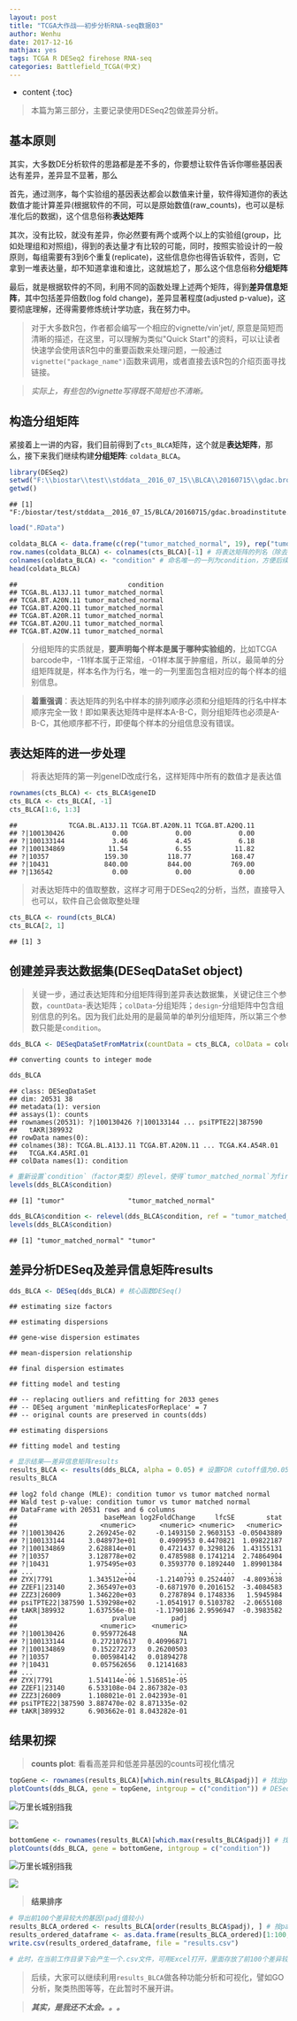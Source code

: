 ```yaml
---
layout: post
title: "TCGA大作战——初步分析RNA-seq数据03"
author: Wenhu
date: 2017-12-16
mathjax: yes
tags: TCGA R DESeq2 firehose RNA-seq
categories: Battlefield_TCGA(中文)
---
```


* content
{:toc}

> 本篇为第三部分，主要记录使用DESeq2包做差异分析。




## 基本原则

其实，大多数DE分析软件的思路都是差不多的，你要想让软件告诉你哪些基因表达有差异，差异显不显著，那么

首先，通过测序，每个实验组的基因表达都会以数值来计量，软件得知道你的表达数值才能计算差异(根据软件的不同，可以是原始数值(raw_counts)，也可以是标准化后的数据)，这个信息俗称**表达矩阵**

其次，没有比较，就没有差异，你必然要有两个或两个以上的实验组(group，比如处理组和对照组)，得到的表达量才有比较的可能，同时，按照实验设计的一般原则，每组需要有3到6个重复(replicate)，这些信息你也得告诉软件，否则，它拿到一堆表达量，却不知道拿谁和谁比，这就尴尬了，那么这个信息俗称**分组矩阵**

最后，就是根据软件的不同，利用不同的函数处理上述两个矩阵，得到**差异信息矩阵**，其中包括差异倍数(log fold change)，差异显著程度(adjusted p-value)，这要彻底理解，还得需要修炼统计学功底，我在努力中。

> 对于大多数R包，作者都会编写一个相应的vignette/vin'jet/, 原意是简短而清晰的描述，在这里，可以理解为类似"Quick Start"的资料，可以让读者快速学会使用该R包中的重要函数来处理问题，一般通过`vignette("package_name")`函数来调用，或者直接去该R包的介绍页面寻找链接。

> *实际上，有些包的vignette写得既不简短也不清晰。*

## 构造分组矩阵

紧接着上一讲的内容，我们目前得到了`cts_BLCA`矩阵，这个就是**表达矩阵**，那么，接下来我们继续构建**分组矩阵**: `coldata_BLCA`。


```r
library(DESeq2)
setwd("F:\\biostar\\test\\stddata__2016_07_15\\BLCA\\20160715\\gdac.broadinstitute.org_BLCA.mRNAseq_Preprocess.Level_3.2016071500.0.0\\rnaseq_test")
getwd()
```

```
## [1] "F:/biostar/test/stddata__2016_07_15/BLCA/20160715/gdac.broadinstitute.org_BLCA.mRNAseq_Preprocess.Level_3.2016071500.0.0/rnaseq_test"
```

```r
load(".RData")
```



```r
coldata_BLCA <- data.frame(c(rep("tumor_matched_normal", 19), rep("tumor", 19))) # 因为样本数较小，此处我就直接写了数字
row.names(coldata_BLCA) <- colnames(cts_BLCA)[-1] # 将表达矩阵的列名（除去第一列geneID），即样本名，作为分组矩阵的行名
colnames(coldata_BLCA) <- "condition" # 命名唯一的一列为condition，方便后续处理
head(coldata_BLCA)
```

```
##                            condition
## TCGA.BL.A13J.11 tumor_matched_normal
## TCGA.BT.A20N.11 tumor_matched_normal
## TCGA.BT.A20Q.11 tumor_matched_normal
## TCGA.BT.A20R.11 tumor_matched_normal
## TCGA.BT.A20U.11 tumor_matched_normal
## TCGA.BT.A20W.11 tumor_matched_normal
```


> 分组矩阵的实质就是，**要声明每个样本是属于哪种实验组的**，比如TCGA barcode中，-11样本属于正常组，-01样本属于肿瘤组，所以，最简单的分组矩阵就是，样本名作为行名，唯一的一列里面包含相对应的每个样本的组别信息。


> **着重强调**：表达矩阵的列名中样本的排列顺序必须和分组矩阵的行名中样本顺序完全一致！即如果表达矩阵中是样本A-B-C，则分组矩阵也必须是A-B-C，其他顺序都不行，即便每个样本的分组信息没有错误。


## 表达矩阵的进一步处理


> 将表达矩阵的第一列geneID改成行名，这样矩阵中所有的数值才是表达值


```r
rownames(cts_BLCA) <- cts_BLCA$geneID
cts_BLCA <- cts_BLCA[, -1]
cts_BLCA[1:6, 1:3]
```

```
##             TCGA.BL.A13J.11 TCGA.BT.A20N.11 TCGA.BT.A20Q.11
## ?|100130426            0.00            0.00            0.00
## ?|100133144            3.46            4.45            6.18
## ?|100134869           11.54            6.55           11.82
## ?|10357              159.30          118.77          168.47
## ?|10431              840.00          844.00          769.00
## ?|136542               0.00            0.00            0.00
```


> 对表达矩阵中的值取整数，这样才可用于DESeq2的分析，当然，直接导入也可以，软件自己会做取整处理


```r
cts_BLCA <- round(cts_BLCA)
cts_BLCA[2, 1]
```

```
## [1] 3
```


## 创建差异表达数据集(DESeqDataSet object)

> 关键一步，通过表达矩阵和分组矩阵得到差异表达数据集，关键记住三个参数，`countData`-表达矩阵；`colData`-分组矩阵；`design`-分组矩阵中包含组别信息的列名。因为我们此处用的是最简单的单列分组矩阵，所以第三个参数只能是`condition`。


```r
dds_BLCA <- DESeqDataSetFromMatrix(countData = cts_BLCA, colData = coldata_BLCA, design = ~condition)
```

```
## converting counts to integer mode
```

```r
dds_BLCA
```

```
## class: DESeqDataSet 
## dim: 20531 38 
## metadata(1): version
## assays(1): counts
## rownames(20531): ?|100130426 ?|100133144 ... psiTPTE22|387590
##   tAKR|389932
## rowData names(0):
## colnames(38): TCGA.BL.A13J.11 TCGA.BT.A20N.11 ... TCGA.K4.A54R.01
##   TCGA.K4.A5RI.01
## colData names(1): condition
```

```r
# 重新设置`condition`（factor类型）的level，使得`tumor_matched_normal`为first level, 相当于实验中的对照组要放在第一位，方便后续DESeq函数处理！
levels(dds_BLCA$condition)
```

```
## [1] "tumor"                "tumor_matched_normal"
```

```r
dds_BLCA$condition <- relevel(dds_BLCA$condition, ref = "tumor_matched_normal")
levels(dds_BLCA$condition)
```

```
## [1] "tumor_matched_normal" "tumor"
```

## 差异分析DESeq及差异信息矩阵results


```r
dds_BLCA <- DESeq(dds_BLCA) # 核心函数DESeq()
```

```
## estimating size factors
```

```
## estimating dispersions
```

```
## gene-wise dispersion estimates
```

```
## mean-dispersion relationship
```

```
## final dispersion estimates
```

```
## fitting model and testing
```

```
## -- replacing outliers and refitting for 2033 genes
## -- DESeq argument 'minReplicatesForReplace' = 7 
## -- original counts are preserved in counts(dds)
```

```
## estimating dispersions
```

```
## fitting model and testing
```


```r
# 显示结果——差异信息矩阵results
results_BLCA <- results(dds_BLCA, alpha = 0.05) # 设置FDR cutoff值为0.05(5 %)
results_BLCA
```

```
## log2 fold change (MLE): condition tumor vs tumor matched normal 
## Wald test p-value: condition tumor vs tumor matched normal 
## DataFrame with 20531 rows and 6 columns
##                      baseMean log2FoldChange     lfcSE        stat
##                     <numeric>      <numeric> <numeric>   <numeric>
## ?|100130426      2.269245e-02     -0.1493150 2.9603153 -0.05043889
## ?|100133144      3.048973e+01      0.4909953 0.4470821  1.09822187
## ?|100134869      2.628814e+01      0.4721437 0.3298126  1.43155131
## ?|10357          3.128778e+02      0.4785988 0.1741214  2.74864904
## ?|10431          1.975495e+03      0.3593770 0.1892440  1.89901384
## ...                       ...            ...       ...         ...
## ZYX|7791         1.343512e+04     -1.2140793 0.2524407  -4.8093638
## ZZEF1|23140      2.365497e+03     -0.6871970 0.2016152  -3.4084583
## ZZZ3|26009       1.346220e+03      0.2787894 0.1748336   1.5945984
## psiTPTE22|387590 1.539298e+02     -1.0541917 0.5103782  -2.0655108
## tAKR|389932      1.637556e-01     -1.1790186 2.9596947  -0.3983582
##                        pvalue         padj
##                     <numeric>    <numeric>
## ?|100130426       0.959772648           NA
## ?|100133144       0.272107617   0.40996871
## ?|100134869       0.152272273   0.26200503
## ?|10357           0.005984142   0.01894278
## ?|10431           0.057562656   0.12141683
## ...                       ...          ...
## ZYX|7791         1.514114e-06 1.516851e-05
## ZZEF1|23140      6.533108e-04 2.867382e-03
## ZZZ3|26009       1.108021e-01 2.042393e-01
## psiTPTE22|387590 3.887470e-02 8.871335e-02
## tAKR|389932      6.903662e-01 8.043282e-01
```

## 结果初探

> **counts plot**: 看看高差异和低差异基因的counts可视化情况


```r
topGene <- rownames(results_BLCA)[which.min(results_BLCA$padj)] # 找出padj值最低的基因(padj：adjusted p-value)
plotCounts(dds_BLCA, gene = topGene, intgroup = c("condition")) # DESeq2包自带的作图函数，第三个参数为interested group(感兴趣的组别信息，即分组矩阵列名)
```

<img src="http://res.cloudinary.com/dgnsud9ue/image/upload/v1513419132/unnamed-chunk-8-1_lteem4.png" alt="万里长城别挡我">

![](2017-12-09-Battlefield_TCGA-level3-RNAseq-data-03-zh_CN_files/figure-html/unnamed-chunk-8-1.png)<!-- -->

```r
bottomGene <- rownames(results_BLCA)[which.max(results_BLCA$padj)] # 找出padj值最高的基因
plotCounts(dds_BLCA, gene = bottomGene, intgroup = c("condition"))
```

<img src="http://res.cloudinary.com/dgnsud9ue/image/upload/v1513419132/unnamed-chunk-8-2_anwono.png" alt="万里长城别挡我">

![](2017-12-09-Battlefield_TCGA-level3-RNAseq-data-03-zh_CN_files/figure-html/unnamed-chunk-8-2.png)<!-- -->

> **结果排序**


```r
# 导出前100个差异较大的基因(padj值较小)
results_BLCA_ordered <- results_BLCA[order(results_BLCA$padj), ] # 按padj大小排序
results_ordered_dataframe <- as.data.frame(results_BLCA_ordered)[1:100, ]
write.csv(results_ordered_dataframe, file = "results.csv")

# 此时，在当前工作目录下会产生一个.csv文件，可用Excel打开，里面存放了前100个差异较大基因的数据
```

> 后续，大家可以继续利用`results_BLCA`做各种功能分析和可视化，譬如GO分析，聚类热图等等，在此暂时不展开讲。

> __*其实，是我还不太会。。。*__
